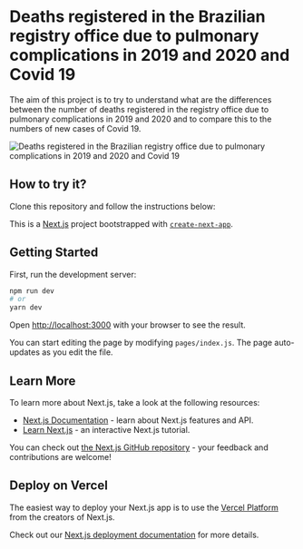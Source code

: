 # Deaths registered in the Brazilian registry office due to pulmonary complications in 2019 and 2020 and Covid 19
The aim of this project is to try to understand what are the differences between the number of deaths registered in the registry office due to pulmonary complications in 2019 and 2020 and to compare this to the numbers of new cases of Covid 19.

![Deaths registered in the Brazilian registry office due to pulmonary complications in 2019 and 2020 and Covid 19](https://res.cloudinary.com/dqpwiwwu2/image/upload/v1588309088/Covid19_8f95a0028d.png)

## How to try it?

Clone this repository and follow the instructions below:

This is a [Next.js](https://nextjs.org/) project bootstrapped with [`create-next-app`](https://github.com/zeit/next.js/tree/canary/packages/create-next-app).

## Getting Started

First, run the development server:

```bash
npm run dev
# or
yarn dev
```

Open [http://localhost:3000](http://localhost:3000) with your browser to see the result.

You can start editing the page by modifying `pages/index.js`. The page auto-updates as you edit the file.

## Learn More

To learn more about Next.js, take a look at the following resources:

- [Next.js Documentation](https://nextjs.org/docs) - learn about Next.js features and API.
- [Learn Next.js](https://nextjs.org/learn) - an interactive Next.js tutorial.

You can check out [the Next.js GitHub repository](https://github.com/zeit/next.js/) - your feedback and contributions are welcome!

## Deploy on Vercel

The easiest way to deploy your Next.js app is to use the [Vercel Platform](https://vercel.com/import?utm_medium=default-template&filter=next.js&utm_source=create-next-app&utm_campaign=create-next-app-readme) from the creators of Next.js.

Check out our [Next.js deployment documentation](https://nextjs.org/docs/deployment) for more details.
